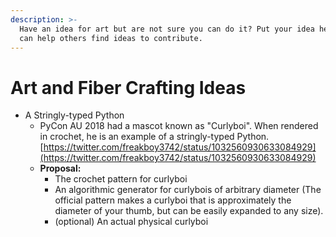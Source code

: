 ```yaml
---
description: >-
  Have an idea for art but are not sure you can do it? Put your idea here and we
  can help others find ideas to contribute.
---
```


# Art and Fiber Crafting Ideas

* A Stringly-typed Python 
  * PyCon AU 2018 had a mascot known as "Curlyboi". When rendered in crochet, he is an example of a stringly-typed Python. [https://twitter.com/freakboy3742/status/1032560930633084929](https://twitter.com/freakboy3742/status/1032560930633084929)
  * **Proposal:**
    * The crochet pattern for curlyboi
    * An algorithmic generator for curlybois of arbitrary diameter \(The official pattern makes a curlyboi that is approximately the diameter of your thumb, but can be easily expanded to any size\).
    * \(optional\) An actual physical curlyboi



